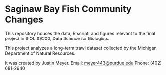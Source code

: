# Saginaw Bay Fish Community Changes

This repository houses the data, R script, and figures relevant to the final project in BIOL 69500, Data Science for Biologists.

This project analyzes a long-term trawl dataset collected by the Michigan Department of Natural Resources.

It was created by Justin Meyer.
Email: meyer443@purdue.edu
Phone: (402) 681-2940
